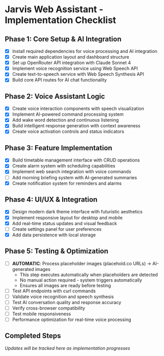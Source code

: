 # Jarvis Web Assistant - Implementation Checklist

## Phase 1: Core Setup & AI Integration
- [x] Install required dependencies for voice processing and AI integration
- [x] Create main application layout and dashboard structure
- [x] Set up OpenRouter API integration with Claude Sonnet 4
- [x] Implement voice recognition service using Web Speech API
- [x] Create text-to-speech service with Web Speech Synthesis API
- [x] Build core API routes for AI chat functionality

## Phase 2: Voice Assistant Logic
- [x] Create voice interaction components with speech visualization
- [x] Implement AI-powered command processing system
- [x] Add wake word detection and continuous listening
- [x] Build intelligent response generation with context awareness
- [x] Create voice activation controls and status indicators

## Phase 3: Feature Implementation
- [x] Build timetable management interface with CRUD operations
- [x] Create alarm system with scheduling capabilities
- [x] Implement web search integration with voice commands
- [ ] Add morning briefing system with AI-generated summaries
- [x] Create notification system for reminders and alarms

## Phase 4: UI/UX & Integration
- [x] Design modern dark theme interface with futuristic aesthetics
- [x] Implement responsive layout for desktop and mobile
- [x] Add real-time status updates and visual feedback
- [ ] Create settings panel for user preferences
- [x] Add data persistence with local storage

## Phase 5: Testing & Optimization
- [ ] **AUTOMATIC**: Process placeholder images (placehold.co URLs) → AI-generated images
  - This step executes automatically when placeholders are detected
  - No manual action required - system triggers automatically
  - Ensures all images are ready before testing
- [ ] Test API endpoints with curl commands
- [ ] Validate voice recognition and speech synthesis
- [ ] Test AI conversation quality and response accuracy
- [ ] Verify cross-browser compatibility
- [ ] Test mobile responsiveness
- [ ] Performance optimization for real-time voice processing

## Completed Steps
*Updates will be tracked here as implementation progresses*